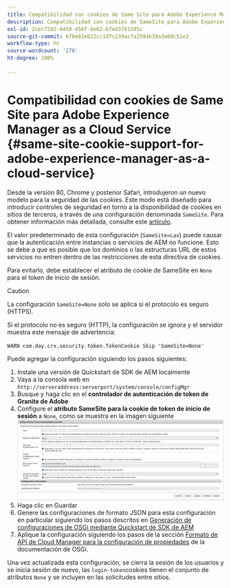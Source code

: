 ```yaml
---
title: Compatibilidad con cookies de Same Site para Adobe Experience Manager as a Cloud Service
description: Compatibilidad con cookies de SameSite para Adobe Experience Manager as a Cloud Service.
exl-id: 2cec7202-4450-456f-8e62-b7ed3791505c
source-git-commit: 678e81eb22cc1d7c239ac7a2594b39a3a60c51e2
workflow-type: ht
source-wordcount: '278'
ht-degree: 100%

---
```


# Compatibilidad con cookies de Same Site para Adobe Experience Manager as a Cloud Service {#same-site-cookie-support-for-adobe-experience-manager-as-a-cloud-service}

Desde la versión 80, Chrome y posterior Safari, introdujeron un nuevo modelo para la seguridad de las cookies. Este modo está diseñado para introducir controles de seguridad en torno a la disponibilidad de cookies en sitios de terceros, a través de una configuración denominada `SameSite`. Para obtener información más detallada, consulte este [artículo](https://web.dev/articles/samesite-cookies-explained).

El valor predeterminado de esta configuración (`SameSite=Lax`) puede causar que la autenticación entre instancias o servicios de AEM no funcione. Esto se debe a que es posible que los dominios o las estructuras URL de estos servicios no entren dentro de las restricciones de esta directiva de cookies.

Para evitarlo, debe establecer el atributo de cookie de SameSite en `None` para el token de inicio de sesión.

>[!CAUTION]
>
>La configuración `SameSite=None` solo se aplica si el protocolo es seguro (HTTPS).
>
>Si el protocolo no es seguro (HTTP), la configuración se ignora y el servidor muestra este mensaje de advertencia:
>
>`WARN com.day.crx.security.token.TokenCookie Skip 'SameSite=None'`

Puede agregar la configuración siguiendo los pasos siguientes:

1. Instale una versión de Quickstart de SDK de AEM localmente
1. Vaya a la consola web en `http://serveraddress:serverport/system/console/configMgr`
1. Busque y haga clic en el **controlador de autenticación de token de Granite de Adobe**
1. Configure el **atributo SameSite para la cookie de token de inicio de sesión** a `None`, como se muestra en la imagen siguiente
   ![samesite](/help/security/assets/samesite1.png)
1. Haga clic en Guardar
1. Genere las configuraciones de formato JSON para esta configuración en particular siguiendo los pasos descritos en [Generación de configuraciones de OSGi mediante Quickstart de SDK de AEM](/help/implementing/deploying/configuring-osgi.md#generating-osgi-configurations-using-the-aem-sdk-quickstart)
1. Aplique la configuración siguiendo los pasos de la sección [Formato de API de Cloud Manager para la configuración de propiedades](/help/implementing/deploying/configuring-osgi.md#cloud-manager-api-format-for-setting-properties) de la documentación de OSGi.

Una vez actualizada esta configuración, se cierra la sesión de los usuarios y se inicia sesión de nuevo, las `login-token`cookies tienen el conjunto de atributos `None` y se incluyen en las solicitudes entre sitios.
